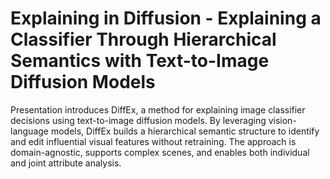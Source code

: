 # Explaining in Diffusion - Explaining a Classifier Through Hierarchical Semantics with Text-to-Image Diffusion Models

Presentation introduces DiffEx, a method for explaining image classifier decisions using text-to-image diffusion models. By leveraging vision-language models, DiffEx builds a hierarchical semantic structure to identify and edit influential visual features without retraining. The approach is domain-agnostic, supports complex scenes, and enables both individual and joint attribute analysis.
